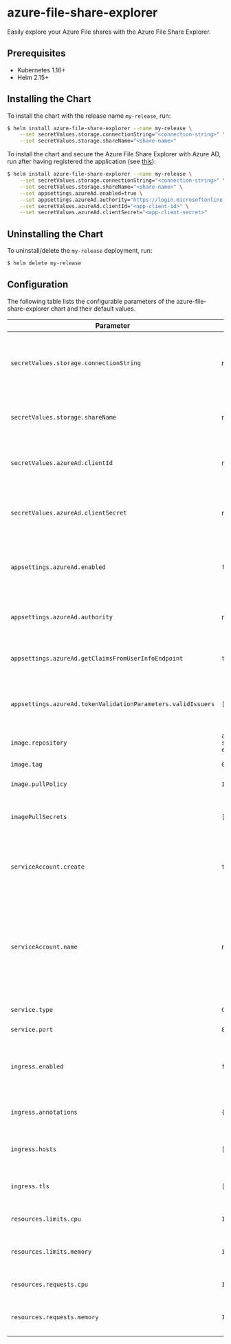 # azure-file-share-explorer
Easily explore your Azure File shares with the Azure File Share Explorer.

## Prerequisites
- Kubernetes 1.16+
- Helm 2.15+

## Installing the Chart
To install the chart with the release name `my-release`, run:

```sh
$ helm install azure-file-share-explorer --name my-release \
    --set secretValues.storage.connectionString="<connection-string>" \
    --set secretValues.storage.shareName="<share-name>"
```

To install the chart and secure the Azure File Share Explorer with Azure AD, run after having registered the application (see [this](../../README.md#Use-Azure-Active-Directory-to-secure-the-Azure-File-Share-Explorer)):

```sh
$ helm install azure-file-share-explorer --name my-release \
    --set secretValues.storage.connectionString="<connection-string>" \
    --set secretValues.storage.shareName="<share-name>" \
    --set appsettings.azureAd.enabled=true \
    --set appsettings.azureAd.authority="https://login.microsoftonline.com/<tenantid>/v2.0" \
    --set secretValues.azureAd.clientId="<app-client-id>" \
    --set secretValues.azureAd.clientSecret="<app-client-secret>"
```

## Uninstalling the Chart
To uninstall/delete the `my-release` deployment, run:
```sh
$ helm delete my-release
```

## Configuration
The following table lists the configurable parameters of the azure-file-share-explorer chart and their default values.

| Parameter | Default | Description |
| --- | --- | --- |
| `secretValues.storage.connectionString` | none | Mandatory. Connection string to the Azure Storage account containing your file share. |
| `secretValues.storage.shareName` | none | Mandatory. Name of the file share you want to explore. |
| `secretValues.azureAd.clientId` | none | Client ID to use to authenticate with Azure Active Directory |
| `secretValues.azureAd.clientSecret` | none | Client secret to use to authenticate with Azure Active Directory |
| `appsettings.azureAd.enabled` | `false` | Whether if you want to use Azure Active Directory for authentication or not. |
| `appsettings.azureAd.authority` | none | Authority URI to use to connect with Azure Active Directory. |
| `appsettings.azureAd.getClaimsFromUserInfoEndpoint` | `true` | Whether to get the user claims from UserInfo endpoint or not. |
| `appsettings.azureAd.tokenValidationParameters.validIssuers` | `[]` | List of valid issuers when validating tokens from Azure Active Directory. |
| `image.repository` | `azure-file-share-explorer` | Container image name. |
| `image.tag` | `0.0.3-beta` | Container image tag. |
| `image.pullPolicy ` | `IfNotPresent` | Container pull policy. |
| `imagePullSecrets` | `[]` | Name of Secret resources containing private registry credentials. |
| `serviceAccount.create` | `true` | Whether to create a ServiceAccount for this deployment or not. |
| `serviceAccount.name` | none | Name of the ServiceAccount to use for this deployment. If not set and `create` is set to `true`, a name will be generated using the fullname template. |
| `service.type` | `ClusterIP` | Service resource type. |
| `service.port` | `80` | Service HTTP port. |
| `ingress.enabled` | `false` | Whether to expose this deployment using an Ingress resource or not. |
| `ingress.annotations` | `{}` | Annotations to add to the Ingress resource. |
| `ingress.hosts` | `[]` | List of hosts allowed by the Ingress resource. |
| `ingress.tls` | `[]` | Ingress resource configuration for TLS. |
| `resources.limits.cpu` | `100m` | CPU resource limits for the container. |
| `resources.limits.memory` | `128Mi` | Memory resource limits for the container. |
| `resources.requests.cpu` | `100m` | CPU resource requests for the container. |
| `resources.requests.memory` | `128Mi` | Memory resource requests for the container. |
